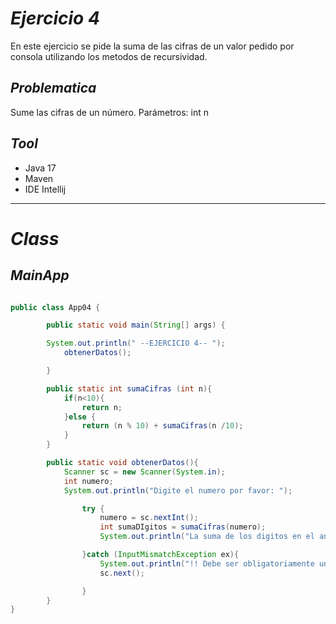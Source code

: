 # _Ejercicio 4_

En este ejercicio se pide la suma de las cifras 
de un valor pedido por consola utilizando los 
metodos de recursividad.

## _Problematica_
Sume las cifras de un número. Parámetros: int n

## _Tool_
- Java 17
- Maven
- IDE Intellij

___________

# _Class_

## _MainApp_

```java

public class App04 {

        public static void main(String[] args) {

        System.out.println(" --EJERCICIO 4-- ");
            obtenerDatos();

        }

        public static int sumaCifras (int n){
            if(n<10){
                return n;
            }else {
                return (n % 10) + sumaCifras(n /10);
            }
        }

        public static void obtenerDatos(){
            Scanner sc = new Scanner(System.in);
            int numero;
            System.out.println("Digite el numero por favor: ");

                try {
                    numero = sc.nextInt();
                    int sumaDIgitos = sumaCifras(numero);
                    System.out.println("La suma de los digitos en el anterior ejemplo es: " + sumaDIgitos);

                }catch (InputMismatchException ex){
                    System.out.println("!! Debe ser obligatoriamente un entero !!");
                    sc.next();

                }
        }
}